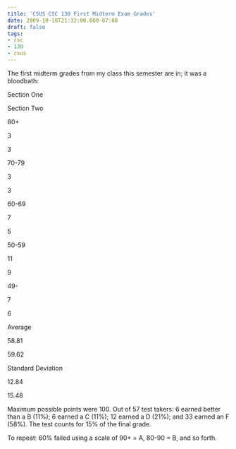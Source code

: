 ```yaml
---
title: 'CSUS CSC 130 First Midterm Exam Grades'
date: 2009-10-18T21:32:00.000-07:00
draft: false
tags: 
- csc
- 130
- csus
---
```


The first midterm grades from my class this semester are in; it was a bloodbath:  

  

  

Section One

Section Two

80+

3

3

70-79

3

3

60-69

7

5

50-59

11

9

49-

7

6

Average

58.81

59.62

Standard Deviation

12.84

15.48

  
Maximum possible points were 100. Out of 57 test takers: 6 earned better than a B (11%); 6 earned a C (11%); 12 earned a D (21%); and 33 earned an F (58%). The test counts for 15% of the final grade.  
  
To repeat: 60% failed using a scale of 90+ = A, 80-90 = B, and so forth.